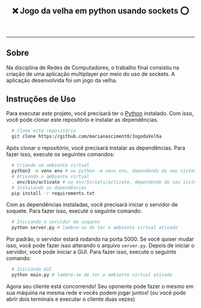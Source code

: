 <br>
<div align="center">

  ## ❌ Jogo da velha em python usando sockets ⭕

</div>

<br>

---
## Sobre
Na disciplina de Redes de Computadores, o trabalho final consistiu na criação de uma aplicação multiplayer por meio do uso de sockets. A aplicação desenvolvida foi um jogo da velha.

## Instruções de Uso
Para executar este projeto, você precisará ter o [Python](https://www.python.org/downloads/) instalado. Com isso, você pode clonar este repositório e instalar as dependências.
```sh
  # Clone este repositório
  git clone https://github.com/marianasciment0/JogodaVelha
```
Após clonar o repositório, você precisará instalar as dependências. Para fazer isso, execute os seguintes comandos:
```sh
  # Criando um ambiente virtual
  python3 -m venv env # ou python -m venv env, dependendo do seu sistema operacional
  # Ativando o ambiente virtual
  . env/bin/activate # ou env/Scripts/activate, dependendo do seu sistema operacional
  # Instalando as dependências
  pip install -r requirements.txt
```
Com as dependências instaladas, você precisará iniciar o servidor de soquete. Para fazer isso, execute o seguinte comando:
```sh
  # Iniciando o servidor de soquete
  python server.py # lembre-se de ter o ambiente virtual ativado
```
Por padrão, o servidor estará rodando na porta 5000. Se você quiser mudar isso, você pode fazer isso alterando o arquivo `server.py`. Depois de iniciar o servidor, você pode iniciar a GUI. Para fazer isso, execute o seguinte comando:
```sh
  # Iniciando GUI
  python main.py # lembre-se de ter o ambiente virtual ativado
```
Agora seu cliente está concorrendo! Seu oponente pode fazer o mesmo em sua máquina na mesma rede e vocês podem jogar juntos! (ou você pode abrir dois terminais e executar o cliente duas vezes)